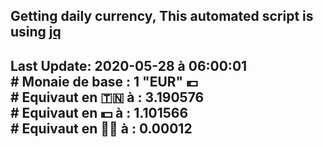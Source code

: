 ## Getting daily currency, This automated script is using [jq](https://stedolan.github.io/jq/)
## Last Update:  2020-05-28 à 06:00:01 </br># Monaie de base : 1 "EUR" 💶 </br> # Equivaut en 🇹🇳 à :  3.190576 </br> # Equivaut en 💵 à : 1.101566</br> # Equivaut en 🐱‍💻 à :  0.00012
